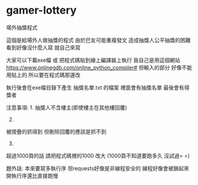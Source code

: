 # gamer-lottery
場外抽獎程式

這個是給場外人做抽獎的程式
由於巴友可能重複發文
造成抽獎人公平抽獎的困難
看到好像沒什麼人寫 就自己來寫

大家可以下載exe檔 或
把程式碼貼到線上編譯器上執行
我自己是用這個網站
https://www.onlinegdb.com/online_python_compiler#
但輸入的部分 好像不能用貼上的
所以要在程式碼那邊改

執行後會在exe檔目錄下產生
抽獎名單.txt 的檔案
裡面會有抽獎名單 最後會有得獎者

注意事項:
1.
抽獎人不含樓主(即使樓主在其他樓回覆)

2.
被摺疊的抓得到
但刪除回覆的應該是抓不到

3.
超過1000頁的話
請把程式碼裡的1000 改大
(1000頁不知道要跑多久 沒試過= =)


題外話:
本來要寫多執行序 但requests好像是非線程安全的
線程好像會被鎖起來
開執行序還比直接跑慢
